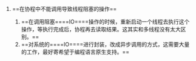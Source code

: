 1. ==在协程中不能调用导致线程阻塞的操作==
    
    1. ==在调用阻塞====IO====操作的时候，重新启动一个线程去执行这个操作，等执行完成后，协程再去读取结果。这其实和多线程没有太大区别。==
    2. ==对系统的====IO====进行封装，改成异步调用的方式，这需要大量的工作，最好寄希望于编程语言原生支持。==